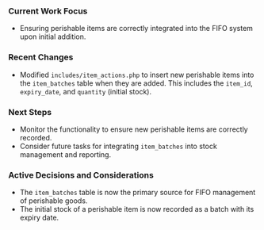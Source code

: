 ### Current Work Focus
- Ensuring perishable items are correctly integrated into the FIFO system upon initial addition.

### Recent Changes
- Modified `includes/item_actions.php` to insert new perishable items into the `item_batches` table when they are added. This includes the `item_id`, `expiry_date`, and `quantity` (initial stock).

### Next Steps
- Monitor the functionality to ensure new perishable items are correctly recorded.
- Consider future tasks for integrating `item_batches` into stock management and reporting.

### Active Decisions and Considerations
- The `item_batches` table is now the primary source for FIFO management of perishable goods.
- The initial stock of a perishable item is now recorded as a batch with its expiry date.
